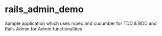 rails_admin_demo
================

Sample application which uses rspec and cucumber for TDD &amp; BDD and Rails Admin for Admin functionalities
